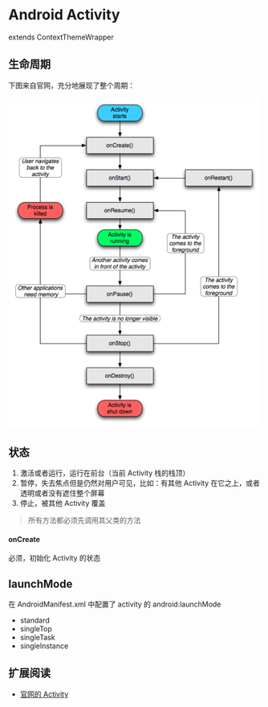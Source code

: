 # Android Activity 

extends ContextThemeWrapper

## 生命周期

下图来自官网，充分地展现了整个周期：

<img src="activity.gif" />

## 状态

1. 激活或者运行，运行在前台（当前 Activity 栈的栈顶）
2. 暂停，失去焦点但是仍然对用户可见，比如：有其他 Activity 在它之上，或者透明或者没有遮住整个屏幕
3. 停止，被其他 Activity 覆盖

> 所有方法都必须先调用其父类的方法

#### onCreate

必须，初始化 Activity 的状态


## launchMode

在 AndroidManifest.xml 中配置了 activity 的 android:launchMode 

* standard
* singleTop
* singleTask
* singleInstance





## 扩展阅读

* [官网的 Activity](http://developer.android.com/reference/android/app/Activity.html)